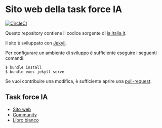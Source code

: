 # Sito web della task force IA

[![CircleCI](https://circleci.com/gh/task-force-ia/ia.italia.it.svg?style=svg)](https://circleci.com/gh/task-force-ia/ia.italia.it)

Questo repository contiene il codice sorgente di [ia.italia.it](https://ia.italia.it).

Il sito è sviluppato con [Jekyll](https://jekyllrb.com/).

Per configurare un ambiente di sviluppo è sufficiente eseguire i seguenti comandi:

    $ bundle install
    $ bundle exec jekyll serve

Se vuoi contribuire una modifica, è sufficiente aprire una [pull-request](https://help.github.com/articles/about-pull-requests/).

## Task force IA
- [Sito web](https://ia.italia.it)
- [Community](https://ia.italia.it/community)
- [Libro bianco](https://libro-bianco-ia.readthedocs.io/)
